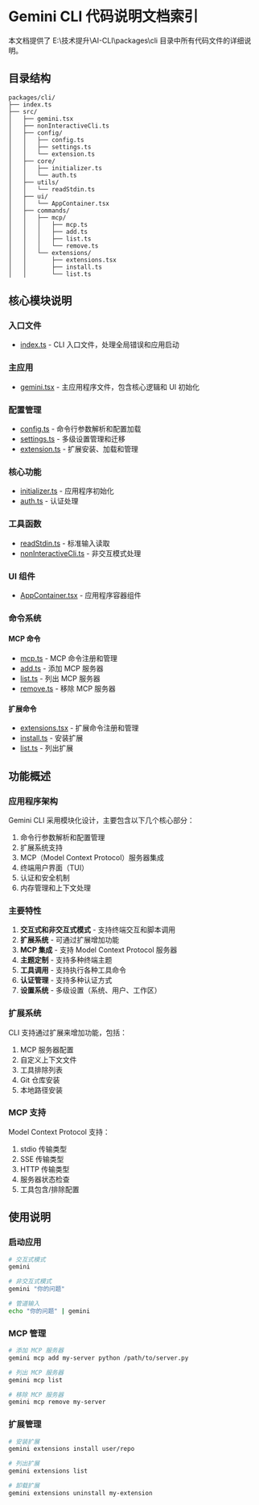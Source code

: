 # Gemini CLI 代码说明文档索引

本文档提供了 E:\技术提升\AI-CLI\packages\cli 目录中所有代码文件的详细说明。

## 目录结构

```
packages/cli/
├── index.ts
├── src/
│   ├── gemini.tsx
│   ├── nonInteractiveCli.ts
│   ├── config/
│   │   ├── config.ts
│   │   ├── settings.ts
│   │   └── extension.ts
│   ├── core/
│   │   ├── initializer.ts
│   │   └── auth.ts
│   ├── utils/
│   │   └── readStdin.ts
│   ├── ui/
│   │   └── AppContainer.tsx
│   ├── commands/
│   │   ├── mcp/
│   │   │   ├── mcp.ts
│   │   │   ├── add.ts
│   │   │   ├── list.ts
│   │   │   └── remove.ts
│   │   └── extensions/
│   │       ├── extensions.tsx
│   │       ├── install.ts
│   │       └── list.ts
```

## 核心模块说明

### 入口文件
- [index.ts](index.ts.md) - CLI 入口文件，处理全局错误和应用启动

### 主应用
- [gemini.tsx](src/gemini.tsx.md) - 主应用程序文件，包含核心逻辑和 UI 初始化

### 配置管理
- [config.ts](src/config/config.ts.md) - 命令行参数解析和配置加载
- [settings.ts](src/config/settings.ts.md) - 多级设置管理和迁移
- [extension.ts](src/config/extension.ts.md) - 扩展安装、加载和管理

### 核心功能
- [initializer.ts](src/core/initializer.ts.md) - 应用程序初始化
- [auth.ts](src/core/auth.ts.md) - 认证处理

### 工具函数
- [readStdin.ts](src/utils/readStdin.ts.md) - 标准输入读取
- [nonInteractiveCli.ts](src/nonInteractiveCli.ts.md) - 非交互模式处理

### UI 组件
- [AppContainer.tsx](src/ui/AppContainer.tsx.md) - 应用程序容器组件

### 命令系统

#### MCP 命令
- [mcp.ts](src/commands/mcp/mcp.ts.md) - MCP 命令注册和管理
- [add.ts](src/commands/mcp/add.ts.md) - 添加 MCP 服务器
- [list.ts](src/commands/mcp/list.ts.md) - 列出 MCP 服务器
- [remove.ts](src/commands/mcp/remove.ts.md) - 移除 MCP 服务器

#### 扩展命令
- [extensions.tsx](src/commands/extensions/extensions.tsx.md) - 扩展命令注册和管理
- [install.ts](src/commands/extensions/install.ts.md) - 安装扩展
- [list.ts](src/commands/extensions/list.ts.md) - 列出扩展

## 功能概述

### 应用程序架构
Gemini CLI 采用模块化设计，主要包含以下几个核心部分：
1. 命令行参数解析和配置管理
2. 扩展系统支持
3. MCP（Model Context Protocol）服务器集成
4. 终端用户界面（TUI）
5. 认证和安全机制
6. 内存管理和上下文处理

### 主要特性
1. **交互式和非交互式模式** - 支持终端交互和脚本调用
2. **扩展系统** - 可通过扩展增加功能
3. **MCP 集成** - 支持 Model Context Protocol 服务器
4. **主题定制** - 支持多种终端主题
5. **工具调用** - 支持执行各种工具命令
6. **认证管理** - 支持多种认证方式
7. **设置系统** - 多级设置（系统、用户、工作区）

### 扩展系统
CLI 支持通过扩展来增加功能，包括：
1. MCP 服务器配置
2. 自定义上下文文件
3. 工具排除列表
4. Git 仓库安装
5. 本地路径安装

### MCP 支持
Model Context Protocol 支持：
1. stdio 传输类型
2. SSE 传输类型
3. HTTP 传输类型
4. 服务器状态检查
5. 工具包含/排除配置

## 使用说明

### 启动应用
```bash
# 交互式模式
gemini

# 非交互式模式
gemini "你的问题"

# 管道输入
echo "你的问题" | gemini
```

### MCP 管理
```bash
# 添加 MCP 服务器
gemini mcp add my-server python /path/to/server.py

# 列出 MCP 服务器
gemini mcp list

# 移除 MCP 服务器
gemini mcp remove my-server
```

### 扩展管理
```bash
# 安装扩展
gemini extensions install user/repo

# 列出扩展
gemini extensions list

# 卸载扩展
gemini extensions uninstall my-extension
```